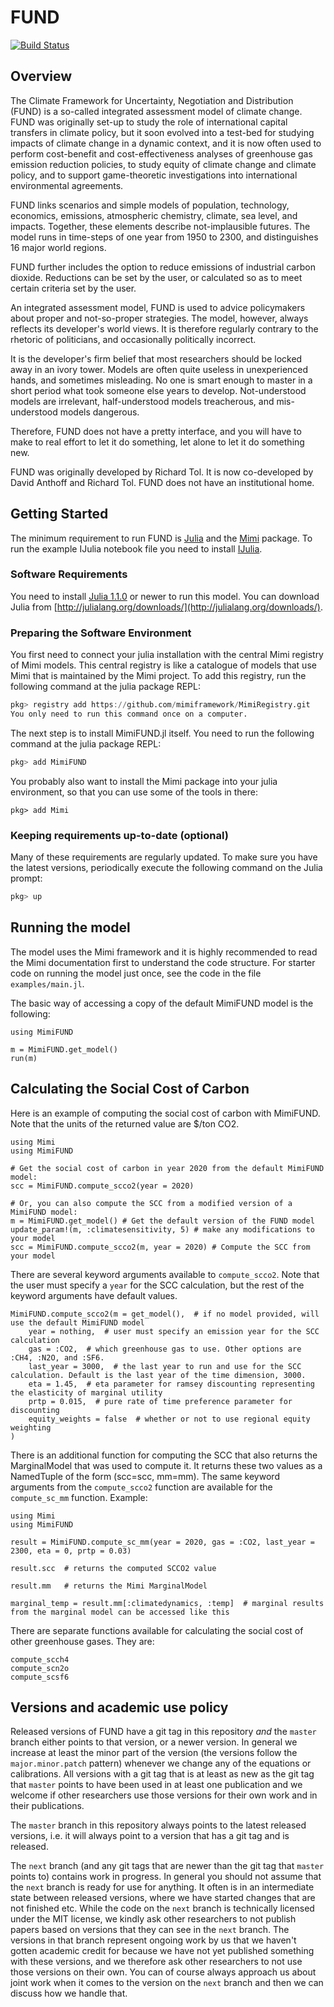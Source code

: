 # FUND

[![Build Status](https://travis-ci.org/fund-model/MimiFUND.jl.svg?branch=master)](https://travis-ci.org/fund-model/MimiFUND.jl)

## Overview

The Climate Framework for Uncertainty, Negotiation and Distribution (FUND) is a so-called integrated assessment model of climate change. FUND was originally set-up to study the role of international capital transfers in climate policy, but it soon evolved into a test-bed for studying impacts of climate change in a dynamic context, and it is now often used to perform cost-benefit and cost-effectiveness analyses of greenhouse gas emission reduction policies, to study equity of climate change and climate policy, and to support game-theoretic investigations into international environmental agreements.

FUND links scenarios and simple models of population, technology, economics, emissions, atmospheric chemistry, climate, sea level, and impacts. Together, these elements describe not-implausible futures. The model runs in time-steps of one year from 1950 to 2300, and distinguishes 16 major world regions.

FUND further includes the option to reduce emissions of industrial carbon dioxide. Reductions can be set by the user, or calculated so as to meet certain criteria set by the user.

An integrated assessment model, FUND is used to advice policymakers about proper and not-so-proper strategies. The model, however, always reflects its developer's world views. It is therefore regularly contrary to the rhetoric of politicians, and occasionally politically incorrect.

It is the developer's firm belief that most researchers should be locked away in an ivory tower. Models are often quite useless in unexperienced hands, and sometimes misleading. No one is smart enough to master in a short period what took someone else years to develop. Not-understood models are irrelevant, half-understood models treacherous, and mis-understood models dangerous.

Therefore, FUND does not have a pretty interface, and you will have to make to real effort to let it do something, let alone to let it do something new.

FUND was originally developed by Richard Tol. It is now co-developed by David Anthoff and Richard Tol. FUND does not have an institutional home.

## Getting Started

The minimum requirement to run FUND is [Julia](http://julialang.org/) and the [Mimi](https://github.com/mimiframework/Mimi.jl) package. To run the example IJulia notebook file you need to install [IJulia](https://github.com/JuliaLang/IJulia.jl).

### Software Requirements

You need to install [Julia 1.1.0](https://julialang.org) or newer to run this model.  You can download Julia from [http://julialang.org/downloads/](http://julialang.org/downloads/).

### Preparing the Software Environment

You first need to connect your julia installation with the central Mimi registry of Mimi models. This central registry is like a catalogue of models that use Mimi that is maintained by the Mimi project. To add this registry, run the following command at the julia package REPL:

```julia
pkg> registry add https://github.com/mimiframework/MimiRegistry.git
You only need to run this command once on a computer.
```

The next step is to install MimiFUND.jl itself. You need to run the following command at the julia package REPL:

```julia
pkg> add MimiFUND
```

You probably also want to install the Mimi package into your julia environment, so that you can use some of the tools in there:

```
pkg> add Mimi
```

### Keeping requirements up-to-date (optional)

Many of these requirements are regularly updated. To make sure you have the latest versions, periodically execute the following command on the Julia prompt:

```julia
pkg> up
```
## Running the model

The model uses the Mimi framework and it is highly recommended to read the Mimi documentation first to understand the code structure. For starter code on running the model just once, see the code in the file `examples/main.jl`.

The basic way of accessing a copy of the default MimiFUND model is the following:
```
using MimiFUND

m = MimiFUND.get_model()
run(m)
```
## Calculating the Social Cost of Carbon

Here is an example of computing the social cost of carbon with MimiFUND. Note that the units of the returned value are $/ton CO2.

```
using Mimi
using MimiFUND

# Get the social cost of carbon in year 2020 from the default MimiFUND model:
scc = MimiFUND.compute_scco2(year = 2020)

# Or, you can also compute the SCC from a modified version of a MimiFUND model:
m = MimiFUND.get_model() # Get the default version of the FUND model
update_param!(m, :climatesensitivity, 5) # make any modifications to your model
scc = MimiFUND.compute_scco2(m, year = 2020) # Compute the SCC from your model
```

There are several keyword arguments available to `compute_scco2`. Note that the user must specify a `year` for the SCC calculation, but the rest of the keyword arguments have default values.
```
MimiFUND.compute_scco2(m = get_model(),  # if no model provided, will use the default MimiFUND model
    year = nothing,  # user must specify an emission year for the SCC calculation
    gas = :CO2,  # which greenhouse gas to use. Other options are :CH4, :N2O, and :SF6.
    last_year = 3000,  # the last year to run and use for the SCC calculation. Default is the last year of the time dimension, 3000.
    eta = 1.45,  # eta parameter for ramsey discounting representing the elasticity of marginal utility
    prtp = 0.015,  # pure rate of time preference parameter for discounting
    equity_weights = false  # whether or not to use regional equity weighting
)
```

There is an additional function for computing the SCC that also returns the MarginalModel that was used to compute it. It returns these two values as a NamedTuple of the form (scc=scc, mm=mm). The same keyword arguments from the `compute_scco2` function are available for the `compute_sc_mm` function. Example:
```
using Mimi
using MimiFUND

result = MimiFUND.compute_sc_mm(year = 2020, gas = :CO2, last_year = 2300, eta = 0, prtp = 0.03)

result.scc  # returns the computed SCCO2 value

result.mm   # returns the Mimi MarginalModel

marginal_temp = result.mm[:climatedynamics, :temp]  # marginal results from the marginal model can be accessed like this
```

There are separate functions available for calculating the social cost of other greenhouse gases. They are:
```
compute_scch4
compute_scn2o
compute_scsf6
```

## Versions and academic use policy

Released versions of FUND have a git tag in this repository *and* the ``master`` branch either points to that version, or a newer version. In general we increase at least the minor part of the version (the versions follow the ``major.minor.patch`` pattern) whenever we change any of the equations or calibrations. All versions with a git tag that is at least as new as the git tag that ``master`` points to have been used in at least one publication and we welcome if other researchers use those versions for their own work and in their publications.

The ``master`` branch in this repository always points to the latest released versions, i.e. it will always point to a version that has a git tag and is released.

The ``next`` branch (and any git tags that are newer than the git tag that ``master`` points to) contains work in progress. In general you should not assume that the ``next`` branch is ready for use for anything. It often is in an intermediate state between released versions, where we have started changes that are not finished etc. While the code on the ``next`` branch is technically licensed under the MIT license, we kindly ask other researchers to not publish papers based on versions that they can see in the ``next`` branch. The versions in that branch represent ongoing work by us that we haven't gotten academic credit for because we have not yet published something with these versions, and we therefore ask other researchers to not use those versions on their own. You can of course always approach us about joint work when it comes to the version on the ``next`` branch and then we can discuss how we handle that.
